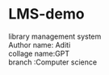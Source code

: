 # LMS-demo
library management system
<br>
Author name: Aditi
<br>
collage name:GPT 
<br>
branch :Computer science 
